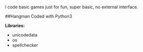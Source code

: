 I code basic games just for fun, super basic, no external interface.

##Hangman
Coded with Python3

**Libraries:**
- unicodedata
- os
- spellchecker